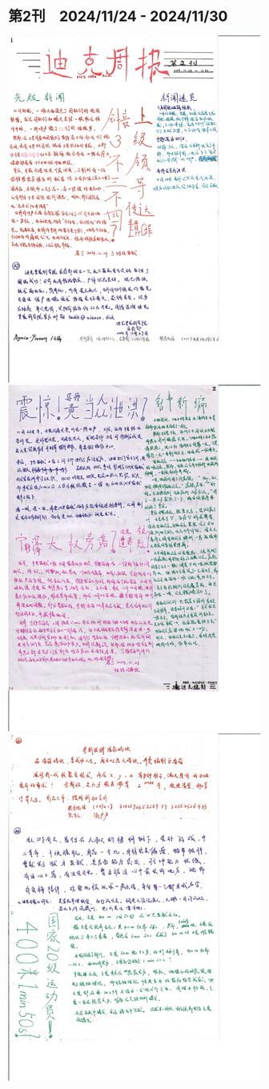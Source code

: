 # 第2刊　2024/11/24 - 2024/11/30

![1.jpg](/static/2-1.jpg)
![2.jpg](/static/2-2.jpg)
![3.jpg](/static/2-3.jpg)